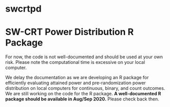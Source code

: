 # swcrtpd
# SW-CRT Power Distribution R Package

For now, the code is not well-documented and should be used at your own risk. Please note the computational time is excessive on your local computer.

We delay the documentation as we are developing an R package for efficiently evaluating attained power and pre-randomization power distribution on local computers for continuous, binary, and count outcomes.
We are still working on the code for the R package. **A well-documented R package should be available in Aug/Sep 2020.** Please check back then.
